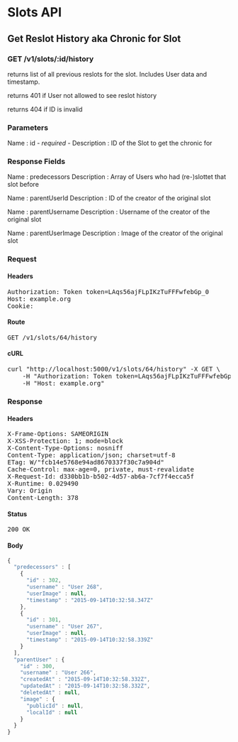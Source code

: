 # Slots API

## Get Reslot History aka Chronic for Slot

### GET /v1/slots/:id/history

returns list of all previous reslots for the slot. Includes User data and timestamp.

returns 401 if User not allowed to see reslot history

returns 404 if ID is invalid

### Parameters

Name : id *- required -*
Description : ID of the Slot to get the chronic for


### Response Fields

Name : predecessors
Description : Array of Users who had (re-)slottet that slot before

Name : parentUserId
Description : ID of the creator of the original slot

Name : parentUsername
Description : Username of the creator of the original slot

Name : parentUserImage
Description : Image of the creator of the original slot

### Request

#### Headers

<pre>Authorization: Token token=LAqs56ajFLpIKzTuFFFwfebGp_0
Host: example.org
Cookie: </pre>

#### Route

<pre>GET /v1/slots/64/history</pre>

#### cURL

<pre class="request">curl &quot;http://localhost:5000/v1/slots/64/history&quot; -X GET \
	-H &quot;Authorization: Token token=LAqs56ajFLpIKzTuFFFwfebGp_0&quot; \
	-H &quot;Host: example.org&quot;</pre>

### Response

#### Headers

<pre>X-Frame-Options: SAMEORIGIN
X-XSS-Protection: 1; mode=block
X-Content-Type-Options: nosniff
Content-Type: application/json; charset=utf-8
ETag: W/&quot;fcb14e5768e94ad8670337f30c7a904d&quot;
Cache-Control: max-age=0, private, must-revalidate
X-Request-Id: d330bb1b-b502-4d57-ab6a-7cf7f4ecca5f
X-Runtime: 0.029490
Vary: Origin
Content-Length: 378</pre>

#### Status

<pre>200 OK</pre>

#### Body

```javascript
{
  "predecessors" : [
    {
      "id" : 302,
      "username" : "User 268",
      "userImage" : null,
      "timestamp" : "2015-09-14T10:32:58.347Z"
    },
    {
      "id" : 301,
      "username" : "User 267",
      "userImage" : null,
      "timestamp" : "2015-09-14T10:32:58.339Z"
    }
  ],
  "parentUser" : {
    "id" : 300,
    "username" : "User 266",
    "createdAt" : "2015-09-14T10:32:58.332Z",
    "updatedAt" : "2015-09-14T10:32:58.332Z",
    "deletedAt" : null,
    "image" : {
      "publicId" : null,
      "localId" : null
    }
  }
}
```
